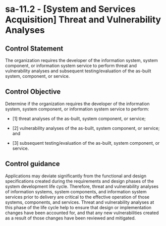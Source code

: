 # sa-11.2 - \[System and Services Acquisition\] Threat and Vulnerability Analyses

## Control Statement

The organization requires the developer of the information system, system component, or information system service to perform threat and vulnerability analyses and subsequent testing/evaluation of the as-built system, component, or service.

## Control Objective

Determine if the organization requires the developer of the information system, system component, or information system service to perform:

- \[1\] threat analyses of the as-built, system component, or service;

- \[2\] vulnerability analyses of the as-built, system component, or service; and

- \[3\] subsequent testing/evaluation of the as-built, system component, or service.

## Control guidance

Applications may deviate significantly from the functional and design specifications created during the requirements and design phases of the system development life cycle. Therefore, threat and vulnerability analyses of information systems, system components, and information system services prior to delivery are critical to the effective operation of those systems, components, and services. Threat and vulnerability analyses at this phase of the life cycle help to ensure that design or implementation changes have been accounted for, and that any new vulnerabilities created as a result of those changes have been reviewed and mitigated.
